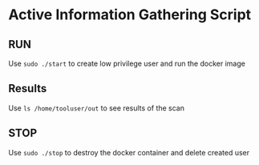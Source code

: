 # Active Information Gathering Script

## RUN
Use `sudo ./start` to create low privilege user and run the docker image

## Results
Use `ls /home/tooluser/out` to see results of the scan

## STOP
Use `sudo ./stop` to destroy the docker container and delete created user
